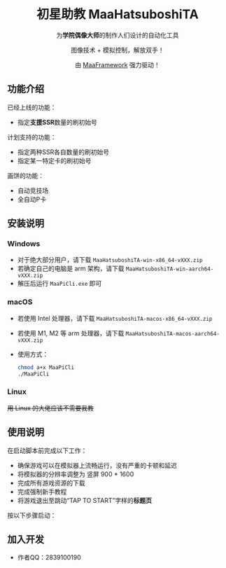 <div align="center">
  
# 初星助教 MaaHatsuboshiTA

为**学院偶像大师**的制作人们设计的自动化工具

图像技术 + 模拟控制，解放双手！

由 [MaaFramework](https://github.com/MaaXYZ/MaaFramework) 强力驱动！

</div>


## 功能介绍

已经上线的功能：

- 指定**支援SSR**数量的刷初始号

计划支持的功能：

* 指定两种SSR各自数量的刷初始号
* 指定某一特定卡的刷初始号

画饼的功能：

* 自动竞技场
* 全自动P卡

## 安装说明

### Windows

- 对于绝大部分用户，请下载 `MaaHatsuboshiTA-win-x86_64-vXXX.zip`
- 若确定自己的电脑是 arm 架构，请下载 `MaaHatsuboshiTA-win-aarch64-vXXX.zip`
- 解压后运行 `MaaPiCli.exe` 即可

### macOS

- 若使用 Intel 处理器，请下载 `MaaHatsuboshiTA-macos-x86_64-vXXX.zip`
- 若使用 M1, M2 等 arm 处理器，请下载 `MaaHatsuboshiTA-macos-aarch64-vXXX.zip`
- 使用方式：
  
  ```bash
  chmod a+x MaaPiCli
  ./MaaPiCli
  ```

### Linux

~~用 Linux 的大佬应该不需要我教~~

## 使用说明

在启动脚本前完成以下工作：
* 确保游戏可以在模拟器上流畅运行，没有严重的卡顿和延迟
* 将模拟器的分辨率调整为 竖屏 900 * 1600
* 完成所有游戏资源的下载
* 完成强制新手教程
* 将游戏退出至跳动“TAP TO START”字样的**标题页**

按以下步骤启动：

## 加入开发

- 作者QQ：2839100190


